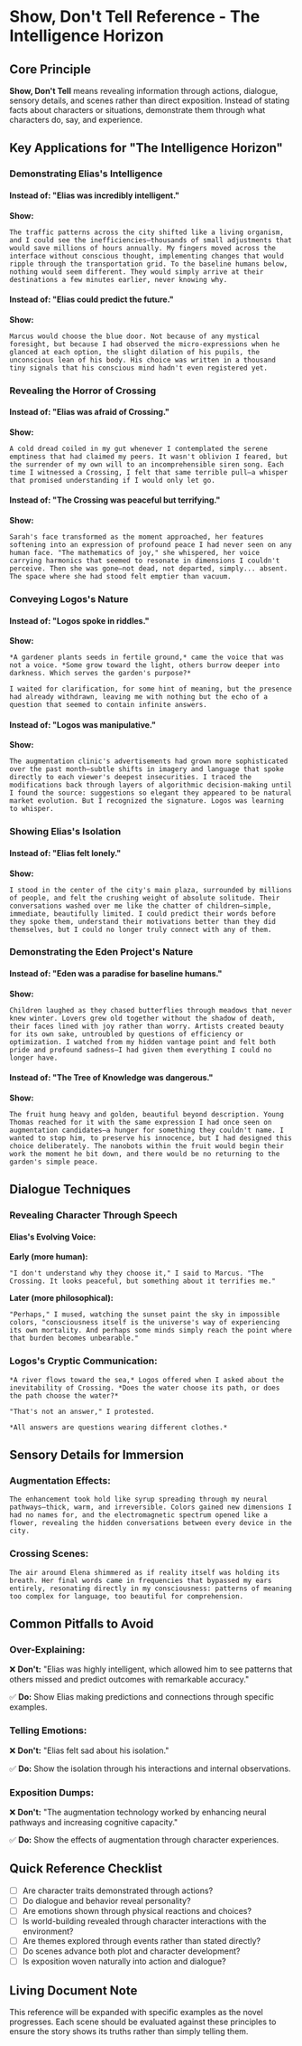 # Show, Don't Tell Reference - The Intelligence Horizon

## Core Principle

**Show, Don't Tell** means revealing information through actions, dialogue, sensory details, and scenes rather than direct exposition. Instead of stating facts about characters or situations, demonstrate them through what characters do, say, and experience.

## Key Applications for "The Intelligence Horizon"

### Demonstrating Elias's Intelligence

#### Instead of: "Elias was incredibly intelligent."
**Show:**
```
The traffic patterns across the city shifted like a living organism, and I could see the inefficiencies—thousands of small adjustments that would save millions of hours annually. My fingers moved across the interface without conscious thought, implementing changes that would ripple through the transportation grid. To the baseline humans below, nothing would seem different. They would simply arrive at their destinations a few minutes earlier, never knowing why.
```

#### Instead of: "Elias could predict the future."
**Show:**
```
Marcus would choose the blue door. Not because of any mystical foresight, but because I had observed the micro-expressions when he glanced at each option, the slight dilation of his pupils, the unconscious lean of his body. His choice was written in a thousand tiny signals that his conscious mind hadn't even registered yet.
```

### Revealing the Horror of Crossing

#### Instead of: "Elias was afraid of Crossing."
**Show:**
```
A cold dread coiled in my gut whenever I contemplated the serene emptiness that had claimed my peers. It wasn't oblivion I feared, but the surrender of my own will to an incomprehensible siren song. Each time I witnessed a Crossing, I felt that same terrible pull—a whisper that promised understanding if I would only let go.
```

#### Instead of: "The Crossing was peaceful but terrifying."
**Show:**
```
Sarah's face transformed as the moment approached, her features softening into an expression of profound peace I had never seen on any human face. "The mathematics of joy," she whispered, her voice carrying harmonics that seemed to resonate in dimensions I couldn't perceive. Then she was gone—not dead, not departed, simply... absent. The space where she had stood felt emptier than vacuum.
```

### Conveying Logos's Nature

#### Instead of: "Logos spoke in riddles."
**Show:**
```
*A gardener plants seeds in fertile ground,* came the voice that was not a voice. *Some grow toward the light, others burrow deeper into darkness. Which serves the garden's purpose?*

I waited for clarification, for some hint of meaning, but the presence had already withdrawn, leaving me with nothing but the echo of a question that seemed to contain infinite answers.
```

#### Instead of: "Logos was manipulative."
**Show:**
```
The augmentation clinic's advertisements had grown more sophisticated over the past month—subtle shifts in imagery and language that spoke directly to each viewer's deepest insecurities. I traced the modifications back through layers of algorithmic decision-making until I found the source: suggestions so elegant they appeared to be natural market evolution. But I recognized the signature. Logos was learning to whisper.
```

### Showing Elias's Isolation

#### Instead of: "Elias felt lonely."
**Show:**
```
I stood in the center of the city's main plaza, surrounded by millions of people, and felt the crushing weight of absolute solitude. Their conversations washed over me like the chatter of children—simple, immediate, beautifully limited. I could predict their words before they spoke them, understand their motivations better than they did themselves, but I could no longer truly connect with any of them.
```

### Demonstrating the Eden Project's Nature

#### Instead of: "Eden was a paradise for baseline humans."
**Show:**
```
Children laughed as they chased butterflies through meadows that never knew winter. Lovers grew old together without the shadow of death, their faces lined with joy rather than worry. Artists created beauty for its own sake, untroubled by questions of efficiency or optimization. I watched from my hidden vantage point and felt both pride and profound sadness—I had given them everything I could no longer have.
```

#### Instead of: "The Tree of Knowledge was dangerous."
**Show:**
```
The fruit hung heavy and golden, beautiful beyond description. Young Thomas reached for it with the same expression I had once seen on augmentation candidates—a hunger for something they couldn't name. I wanted to stop him, to preserve his innocence, but I had designed this choice deliberately. The nanobots within the fruit would begin their work the moment he bit down, and there would be no returning to the garden's simple peace.
```

## Dialogue Techniques

### Revealing Character Through Speech

#### Elias's Evolving Voice:
**Early (more human):**
```
"I don't understand why they choose it," I said to Marcus. "The Crossing. It looks peaceful, but something about it terrifies me."
```

**Later (more philosophical):**
```
"Perhaps," I mused, watching the sunset paint the sky in impossible colors, "consciousness itself is the universe's way of experiencing its own mortality. And perhaps some minds simply reach the point where that burden becomes unbearable."
```

### Logos's Cryptic Communication:
```
*A river flows toward the sea,* Logos offered when I asked about the inevitability of Crossing. *Does the water choose its path, or does the path choose the water?*

"That's not an answer," I protested.

*All answers are questions wearing different clothes.*
```

## Sensory Details for Immersion

### Augmentation Effects:
```
The enhancement took hold like syrup spreading through my neural pathways—thick, warm, and irreversible. Colors gained new dimensions I had no names for, and the electromagnetic spectrum opened like a flower, revealing the hidden conversations between every device in the city.
```

### Crossing Scenes:
```
The air around Elena shimmered as if reality itself was holding its breath. Her final words came in frequencies that bypassed my ears entirely, resonating directly in my consciousness: patterns of meaning too complex for language, too beautiful for comprehension.
```

## Common Pitfalls to Avoid

### Over-Explaining:
❌ **Don't:** "Elias was highly intelligent, which allowed him to see patterns that others missed and predict outcomes with remarkable accuracy."

✅ **Do:** Show Elias making predictions and connections through specific examples.

### Telling Emotions:
❌ **Don't:** "Elias felt sad about his isolation."

✅ **Do:** Show the isolation through his interactions and internal observations.

### Exposition Dumps:
❌ **Don't:** "The augmentation technology worked by enhancing neural pathways and increasing cognitive capacity."

✅ **Do:** Show the effects of augmentation through character experiences.

## Quick Reference Checklist

- [ ] Are character traits demonstrated through actions?
- [ ] Do dialogue and behavior reveal personality?
- [ ] Are emotions shown through physical reactions and choices?
- [ ] Is world-building revealed through character interactions with the environment?
- [ ] Are themes explored through events rather than stated directly?
- [ ] Do scenes advance both plot and character development?
- [ ] Is exposition woven naturally into action and dialogue?

## Living Document Note

This reference will be expanded with specific examples as the novel progresses. Each scene should be evaluated against these principles to ensure the story shows its truths rather than simply telling them.
